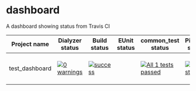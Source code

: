 # dashboard
A dashboard showing status from Travis CI

| Project name   | Dialyzer status | Build status | EUnit status | common_test status |Pipeline status | Coverage | Comments | Last Updated |
|----------------|-----------------|--------------|--------------|--------------------|----------------|----------|----------|--------------|
| test_dashboard | [![0 warnings](https://img.shields.io/badge/dialyzer-0%20warnings-green.svg)](https://gitlab.com/mastercard/blockchain/ci_history/blob/master/dialyzer/test_dashboard.log) | [![success](https://img.shields.io/badge/build-success-green.svg)](https://gitlab.com/mastercard/blockchain/ci_history/blob/master/build/test_dashboard.log) |              | [![All 1 tests passed](https://img.shields.io/badge/tests-All%201%20tests%20passed-green.svg)](http://10.100.0.150:18080/test_dashboard/latest/logs) |[![build status](https://travis-ci.org/NAR/test_dashboard.svg?branch=master)](https://travis-ci.org/NAR/test_dashboard) | [![100 %](https://img.shields.io/badge/coverage-100%20%25-green.svg)](http://10.100.0.150:18080/test_dashboard/latest/cover) | | 2018-09-04 12:58:48 UTC |

